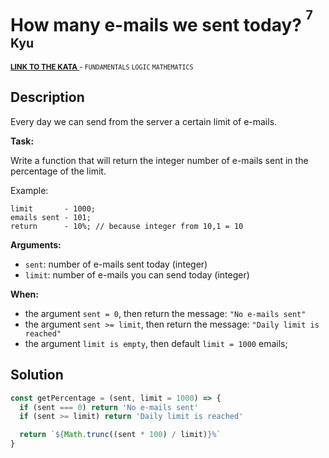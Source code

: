 <h1>How many e-mails we sent today? <sup><sup>7 Kyu</sup></sup></h1>

<sup>
  <a href="https://www.codewars.com/kata/58a369fa5b3daf464200006c">
    <strong>LINK TO THE KATA</strong>
  </a> - <code>FUNDAMENTALS</code> <code>LOGIC</code> <code>MATHEMATICS</code>
</sup>

## Description

Every day we can send from the server a certain limit of e-mails.

**Task:**

Write a function that will return the integer number of e-mails sent in the percentage of the limit.

Example:

```
limit       - 1000;
emails sent - 101;
return      - 10%; // because integer from 10,1 = 10
```

**Arguments:**

- `sent`: number of e-mails sent today (integer)
- `limit`: number of e-mails you can send today (integer)

**When:**

- the argument `sent = 0`, then return the message: `"No e-mails sent"`
- the argument `sent >= limit`, then return the message: `"Daily limit is reached"`
- the argument `limit is empty`, then default `limit = 1000` emails;

## Solution

```javascript
const getPercentage = (sent, limit = 1000) => {
  if (sent === 0) return 'No e-mails sent'
  if (sent >= limit) return 'Daily limit is reached'

  return `${Math.trunc((sent * 100) / limit)}%`
}
```
